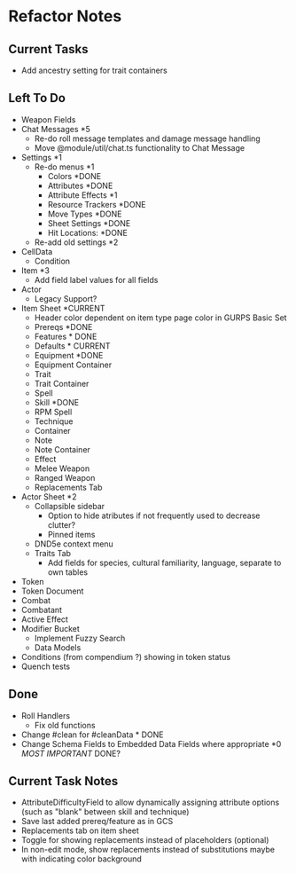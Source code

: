 # Refactor Notes

## Current Tasks

- Add ancestry setting for trait containers

## Left To Do

- Weapon Fields
- Chat Messages \*5
  - Re-do roll message templates and damage message handling
  - Move @module/util/chat.ts functionality to Chat Message
- Settings \*1
  - Re-do menus \*1
    - Colors \*DONE
    - Attributes \*DONE
    - Attribute Effects \*1
    - Resource Trackers \*DONE
    - Move Types \*DONE
    - Sheet Settings \*DONE
    - Hit Locations: \*DONE
  - Re-add old settings \*2
- CellData
  - Condition
- Item \*3
  - Add field label values for all fields
- Actor
  - Legacy Support?
- Item Sheet \*CURRENT
  - Header color dependent on item type page color in GURPS Basic Set
  - Prereqs \*DONE
  - Features \* DONE
  - Defaults \* CURRENT
  - Equipment \*DONE
  - Equipment Container
  - Trait
  - Trait Container
  - Spell
  - Skill \*DONE
  - RPM Spell
  - Technique
  - Container
  - Note
  - Note Container
  - Effect
  - Melee Weapon
  - Ranged Weapon
  - Replacements Tab
- Actor Sheet \*2
  - Collapsible sidebar
    - Option to hide atributes if not frequently used to decrease clutter?
    - Pinned items
  - DND5e context menu
  - Traits Tab
    - Add fields for species, cultural familiarity, language, separate to own tables
- Token
- Token Document
- Combat
- Combatant
- Active Effect
- Modifier Bucket
  - Implement Fuzzy Search
  - Data Models
- Conditions (from compendium ?) showing in token status
- Quench tests

## Done

- Roll Handlers
  - Fix old functions
- Change #clean for #cleanData \* DONE
- Change Schema Fields to Embedded Data Fields where appropriate \*0 _MOST IMPORTANT_ DONE?

## Current Task Notes

- AttributeDifficultyField to allow dynamically assigning attribute options (such as "blank" between skill and technique)
- Save last added prereq/feature as in GCS
- Replacements tab on item sheet
- Toggle for showing replacements instead of placeholders (optional)
- In non-edit mode, show replacements instead of substitutions maybe with indicating color background
